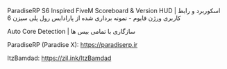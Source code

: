 ParadiseRP S6 Inspired FiveM Scoreboard & Version HUD | اسکوربرد و رابط کاربری ورژن فایوم - نمونه برداری شده از پارادایس رول پلی سیزن 6

Auto Core Detection | سازگاری با تمامی بیس ها

ParadiseRP (Paradise X): https://paradiserp.ir

ItzBamdad: https://zil.ink/ItzBamdad
